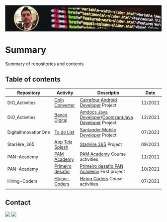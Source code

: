 <img alt="logo DIO.me" src="https://github.com/joaomhernandes/DIO_Activities/blob/main/Assets/Perfil.png" style="width: 100%, height: auto, margin-left: auto, margin-left: auto" />

# Summary

Summary of repositories and contents


## Table of contents

Repository| Activity  | Descriptio  | Date |
|   ---     |   ---     |     ---     |       ---        |
| DIO_Activities |[Coin Converter](https://github.com/joaomhernandes/DIO_Activities/tree/main/Carrefour%20Android%20Developer/coin-converter) | [Carrefour Android Developer](https://github.com/joaomhernandes/DIO_Activities/tree/main/Carrefour%20Android%20Developer) Project | 12/2021 |
| DIO_Activities |[Banco Digital](https://github.com/joaomhernandes/DIO_Activities/tree/main/CognizantJavaDeveloper/BancoDigital) | [Amdocs Java Developer](https://github.com/joaomhernandes/DIO_Activities/tree/main/AmdocsJavaDeveloper)/[CognizantJava Developer](https://github.com/joaomhernandes/DIO_Activities/tree/main/CognizantJavaDeveloper) Project | 12/2021|
| DigitalInnovationOne | [To do List](https://github.com/joaomhernandes/DigitalInnovationOne/tree/main/To%20Do%20List) | [Santander Mobile Developer](https://github.com/joaomhernandes/DIO_Activities/tree/main/SantanderAndroidDeveloper) Project| 07/2021 |
| StarHire_365 | [App Tela Splash](https://github.com/joaomhernandes/StarHire_365/tree/main/AppTelaSplash)|  [StarHire 365](https://github.com/joaomhernandes/StarHire_365) Project | 09/2021 |
| PAN-Academy | [PAM Academy](https://github.com/joaomhernandes/PAN-Academy) |[PAM Academy](https://github.com/joaomhernandes/PAN-Academy) Course activities | 11/2021 |
| PAN-Academy | [Primeiro desafio](https://github.com/joaomhernandes/PrimeiroDesafioT1/tree/Jo%C3%A3o-Maur%C3%ADcio/Jo%C3%A3oMaur%C3%ADcioHCarrenho)|[Primeiro desafio PAN Academy](https://github.com/joaomhernandes/PrimeiroDesafioT1/tree/Jo%C3%A3o-Maur%C3%ADcio/Jo%C3%A3oMaur%C3%ADcioHCarrenho) First project | 10/2021 |
| Hiring-Coders | [Hiring-Coders](https://github.com/joaomhernandes/Hiring-Coders)|[Hiring Coders](https://github.com/joaomhernandes/Hiring-Coders) Couse activities | 07/2021 |
|           ||           |             |                  |


## Contact

<a href="https://www.linkedin.com/in/joão-maurício-hernandes-carrenho/" target="_blank"><img src="https://img.shields.io/badge/-LinkedIn-%230077B5?style=for-the-badge&logo=linkedin&logoColor=white" target="_blank"></a> <a href="https://github.com/joaomhernandes" target="_blank"><img src="https://img.shields.io/github/followers/joaomhernandes?label=Joaomhernandes&style=for-the-badge" target="_blank"></a> 
